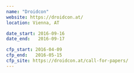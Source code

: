 ```yaml
---
name: "Droidcon"
website: https://droidcon.at/
location: Vienna, AT

date_start: 2016-09-16
date_end:   2016-09-17

cfp_start: 2016-04-09
cfp_end:   2016-05-15
cfp_site: https://droidcon.at/call-for-papers/
---
```

